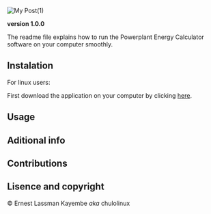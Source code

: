 ![My Post(1)](https://user-images.githubusercontent.com/65361748/120073861-6c55f000-c09a-11eb-82fd-58c42e8c02e2.png)


**version 1.0.0**

The readme file explains how to run the Powerplant Energy Calculator software on your computer smoothly.

## Instalation

For linux users:

First download the application on your computer by clicking [here](https://github.com/ernesto03/powerplantenergycalculator.git).



## Usage


## Aditional info


## Contributions


## Lisence and copyright

© Ernest Lassman Kayembe *aka* chulolinux
